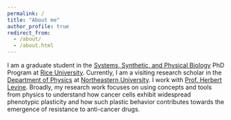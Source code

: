 ```yaml
---
permalink: /
title: "About me"
author_profile: true
redirect_from:
  - /about/
  - /about.html
---
```


I am a graduate student in the [Systems, Synthetic, and Physical Biology](https://sspb.rice.edu/) PhD Program at [Rice University](https://www.rice.edu/). Currently, I am a visiting research scholar in the [Department of Physics](https://cos.northeastern.edu/physics/) at [Northeastern University](https://www.northeastern.edu/). I work with [Prof. Herbert Levine](https://coe.northeastern.edu/people/levine-herbert/).
Broadly, my research work focuses on using concepts and tools from physics to understand how cancer cells exhibit widespread phenotypic plasticity and how such plastic behavior contributes towards the emergence of resistance to anti-cancer drugs.
